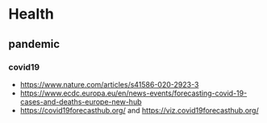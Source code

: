 # Health

## pandemic

### covid19

- https://www.nature.com/articles/s41586-020-2923-3
- https://www.ecdc.europa.eu/en/news-events/forecasting-covid-19-cases-and-deaths-europe-new-hub
- https://covid19forecasthub.org/ and https://viz.covid19forecasthub.org/
